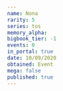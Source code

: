 ```yaml
---
name: Nona
rarity: 5
series: tos
memory_alpha:
bigbook_tier: -1
events: 0
in_portal: true
date: 10/09/2020
obtained: Event
mega: false
published: true
---
```



